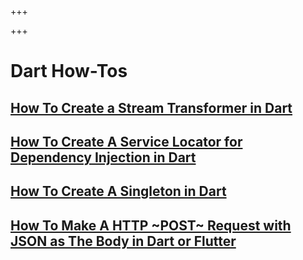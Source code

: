 
+++

+++
# Dart How-Tos

## [How To Create a Stream Transformer in Dart](file:howtos/howto-create-stream-transformer-dart.org)

## [How To Create A Service Locator for Dependency Injection in Dart](file:howtos/howto-create-service-locator-dependency-injection-dart.org)

## [How To Create A Singleton in Dart](file:howtos/howto-create-singleton-dart.org)

## [How To Make A HTTP ~POST~ Request with JSON as The Body in Dart or Flutter](file:howtos/howto-make-http-post-request-json-body-dart.org)

